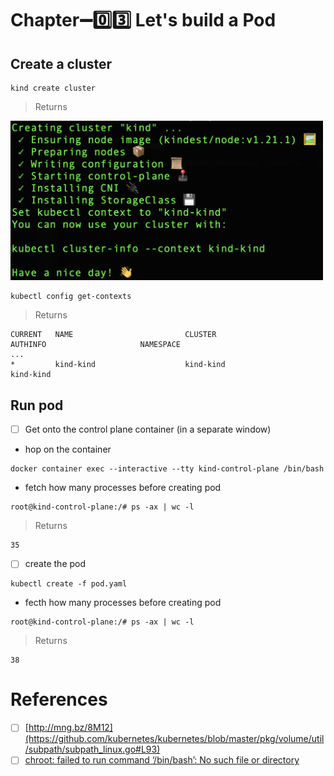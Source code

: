 # Chapter:heavy_minus_sign::zero::three: Let's build a Pod

## Create a cluster

```
kind create cluster
```
> Returns

<img src="../images/kind-return.png" width=500 > </img>

```
kubectl config get-contexts
```
> Returns
```
CURRENT   NAME                         CLUSTER                      AUTHINFO                     NAMESPACE
...
*         kind-kind                    kind-kind                    kind-kind                    
```

## Run pod


- [ ] Get onto the control plane container (in a separate window)

* hop on the container

```
docker container exec --interactive --tty kind-control-plane /bin/bash
````

* fetch how many processes before creating pod

```
root@kind-control-plane:/# ps -ax | wc -l
```
> Returns
```
35
```


- [ ] create the pod

```
kubectl create -f pod.yaml
```

* fecth how many processes before creating pod

```
root@kind-control-plane:/# ps -ax | wc -l
```
> Returns
```
38
```

# References

- [ ] [http://mng.bz/8M12](https://github.com/kubernetes/kubernetes/blob/master/pkg/volume/util/subpath/subpath_linux.go#L93)
- [ ] [chroot: failed to run command ‘/bin/bash’: No such file or directory](https://unix.stackexchange.com/questions/128046/chroot-failed-to-run-command-bin-bash-no-such-file-or-directory)

